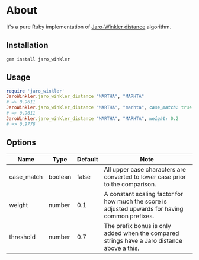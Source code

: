 # About

It's a pure Ruby implementation of [Jaro-Winkler distance](http://en.wikipedia.org/wiki/Jaro%E2%80%93Winkler_distance) algorithm.

## Installation

```
gem install jaro_winkler
```

## Usage

```ruby
require 'jaro_winkler'
JaroWinkler.jaro_winkler_distance "MARTHA", "MARHTA"
# => 0.9611
JaroWinkler.jaro_winkler_distance "MARTHA", "marhta", case_match: true
# => 0.9611
JaroWinkler.jaro_winkler_distance "MARTHA", "MARHTA", weight: 0.2
# => 0.9778
```

## Options

Name        | Type    | Default | Note
----------- | ------  | ------- | ------------------------------------------------------------------------------------------------------------
case_match  | boolean | false   | All upper case characters are converted to lower case prior to the comparison.
weight      | number  | 0.1     | A constant scaling factor for how much the score is adjusted upwards for having common prefixes.
threshold   | number  | 0.7     | The prefix bonus is only added when the compared strings have a Jaro distance above a this.